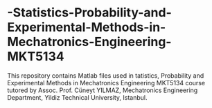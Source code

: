 # -Statistics-Probability-and-Experimental-Methods-in-Mechatronics-Engineering-MKT5134
This repository contains Matlab files used in tatistics, Probability and Experimental Methods in Mechatronics Engineering MKT5134 course tutored by Assoc. Prof. Cüneyt YILMAZ, Mechatronics Engineering Department, Yildiz Technical University, Istanbul.

